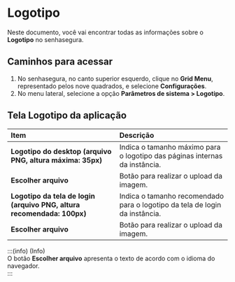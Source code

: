 # Logotipo

Neste documento, você vai encontrar todas as informações sobre o **Logotipo** no senhasegura.

## Caminhos para acessar

1. No senhasegura, no canto superior esquerdo, clique no **Grid Menu**, representado pelos nove quadrados, e selecione **Configurações**.  
2. No menu lateral, selecione a opção **Parâmetros de sistema \> Logotipo**.

## Tela Logotipo da aplicação

| Item | Descrição |
| :---- | :---- |
| **Logotipo do desktop (arquivo PNG, altura máxima: 35px)** | Indica o tamanho máximo para o logotipo das páginas internas da instância. |
| **Escolher arquivo** | Botão para realizar o upload da imagem. |
| **Logotipo da tela de login (arquivo PNG, altura recomendada: 100px)** | Indica o tamanho recomendado para o logotipo da tela de login da instância. |
| **Escolher arquivo** | Botão para realizar o upload da imagem. |

:::(info) (Info)  
O botão **Escolher arquivo** apresenta o texto de acordo com o idioma do navegador.  
:::